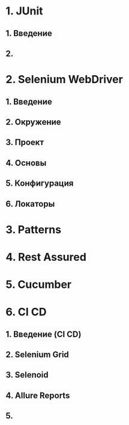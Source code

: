 # 1. JUnit
## 1. Введение
## 2. 
# 2. Selenium WebDriver
## 1. Введение
## 2. Окружение
## 3. Проект
## 4. Основы
## 5. Конфигурация
## 6. Локаторы

# 3. Patterns

# 4. Rest Assured

# 5. Cucumber

# 6. CI CD
## 1. Введение (CI CD)
## 2. Selenium Grid
## 3. Selenoid
## 4. Allure Reports
## 5. 